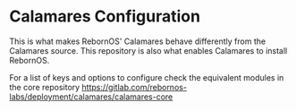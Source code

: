 # Calamares Configuration

This is what makes RebornOS' Calamares behave differently from the Calamares source. This repository is also what enables Calamares to install RebornOS.

For a list of keys and options to configure check the equivalent modules in the core repository https://gitlab.com/rebornos-labs/deployment/calamares/calamares-core
